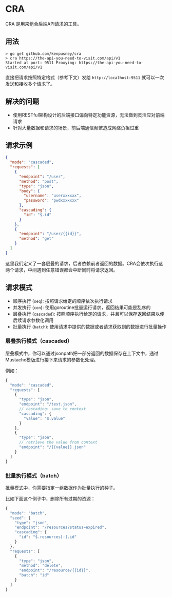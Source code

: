 # CRA

CRA 是用来组合后端API请求的工具。

## 用法

```
> go get github.com/kenpusney/cra
> cra https://the-api-you-need-to-visit.com/api/v1
Started at port: 9511 Proxying: https://the-api-you-need-to-visit.com/api/v1
```

直接把请求按照特定格式（参考下文）发给 `http://localhost:9511` 就可以一次发送和接收多个请求了。

## 解决的问题

- 使用RESTful架构设计的后端接口偏向特定功能资源，无法做到灵活应对前端请求
- 针对大量数据和请求的场景，前后端通信频繁造成网络负担过重


## 请求示例

```json
{
  "mode": "cascaded",
  "requests": [
    {
      "endpoint": "/user",
      "method": "post",
      "type": "json",
      "body": {
        "username": "userxxxxxx",
        "password": "pwdxxxxxxx"
      },
      "cascading": {
        "id": "$.id"
      }
    },
    {
      "endpoint": "/user/{{id}}",
      "method": "get"
    }
  ]
}
```

这里我们定义了一套层叠的请求，后者依赖前者返回的数据。CRA会依次执行这两个请求，中间遇到任意错误都会中断同时将请求返回。

## 请求模式

- 顺序执行 (`seq`): 按照请求给定的顺序依次执行请求
- 并发执行 (`con`): 使用goroutine批量运行请求，返回结果可能是乱序的
- 层叠执行 (`cascaded`): 按照顺序执行给定的请求，并且可以保存返回结果以便后续请求参数化调用
- 批量执行 (`batch`): 使用请求中提供的数据或者请求获取到的数据进行批量操作
  
### 层叠执行模式（cascaded）

层叠模式中，你可以通过jsonpath把一部分返回的数据保存在上下文中，通过Mustache模版进行接下来请求的参数化处理。

例如：
```javascript
{
  "mode": "cascaded",
  "requests": [
    {
      "type": "json",
      "endpoint": "/test.json",
      // cascading: save to context
      "cascading": {
        "value": "$.value"
      }
    },
    {
      "type": "json",
      // retrieve the value from context
      "endpoint": "/{{value}}.json"
    }
  ]
}
```

### 批量执行模式（batch）

批量模式中，你需要指定一组数据作为批量执行的种子。

比如下面这个例子中，删除所有过期的资源：
```javascript
{
  "mode": "batch",
  "seed": {
    "type": "json",
    "endpoint": "/resources?status=expired",
    "cascading": {
      "id": "$.resources[:].id"
    }
  },
  "requests": [
    {
      "type": "json",
      "method": "delete",
      "endpoint": "/resource/{{id}}",
      "batch": "id"
    }
  ]
}
```

